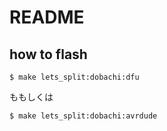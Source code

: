 # README

## how to flash

```
$ make lets_split:dobachi:dfu
```

ももしくは

```
$ make lets_split:dobachi:avrdude
```
